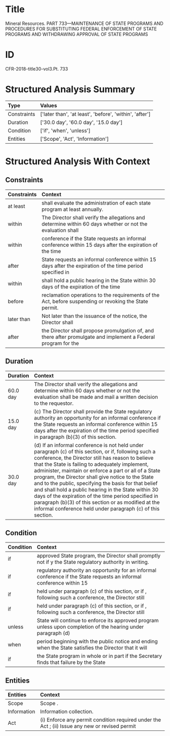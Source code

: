 # Title

 Mineral Resources. PART 733—MAINTENANCE OF STATE PROGRAMS AND PROCEDURES FOR SUBSTITUTING FEDERAL ENFORCEMENT OF STATE PROGRAMS AND WITHDRAWING APPROVAL OF STATE PROGRAMS


# ID

 CFR-2018-title30-vol3.Pt. 733


# Structured Analysis Summary

| Type        | Values                                                  |
|:------------|:--------------------------------------------------------|
| Constraints | ['later than', 'at least', 'before', 'within', 'after'] |
| Duration    | ['30.0 day', '60.0 day', '15.0 day']                    |
| Condition   | ['if', 'when', 'unless']                                |
| Entities    | ['Scope', 'Act', 'Information']                         |


# Structured Analysis With Context

 


## Constraints

| Constraints   | Context                                                                                                        |
|:--------------|:---------------------------------------------------------------------------------------------------------------|
| at least      | shall evaluate the administration of each state program at least  annually.                                    |
| within        | The Director shall verify the allegations and determine  within 60 days whether or not the evaluation shall    |
| within        | conference if the State requests an informal conference within 15 days after the expiration of the time        |
| after         | State requests an informal conference within 15 days after the expiration of the time period specified in      |
| within        | shall hold a public hearing in the State within 30 days of the expiration of the time                          |
| before        | reclamation operations to the requirements of the Act, before  suspending or revoking the State permit.        |
| later than    | Not  later than the issuance of the notice, the Director shall                                                 |
| after         | the Director shall propose promulgation of, and there after promulgate and implement a Federal program for the |


## Duration

| Duration   | Context                                                                                                                                                                                                                                                                                                                                                                                                                                                                                                                                                                                                                 |
|:-----------|:------------------------------------------------------------------------------------------------------------------------------------------------------------------------------------------------------------------------------------------------------------------------------------------------------------------------------------------------------------------------------------------------------------------------------------------------------------------------------------------------------------------------------------------------------------------------------------------------------------------------|
| 60.0 day   | The Director shall verify the allegations and determine within 60 days whether or not the evaluation shall be made and mail a written decision to the requestor.                                                                                                                                                                                                                                                                                                                                                                                                                                                        |
| 15.0 day   | (c) The Director shall provide the State regulatory authority an opportunity for an informal conference if the State requests an informal conference within 15 days after the expiration of the time period specified in paragraph (b)(3) of this section.                                                                                                                                                                                                                                                                                                                                                              |
| 30.0 day   | (d) If an informal conference is not held under paragraph (c) of this section, or if, following such a conference, the Director still has reason to believe that the State is failing to adequately implement, administer, maintain or enforce a part or all of a State program, the Director shall give notice to the State and to the public, specifying the basis for that belief and shall hold a public hearing in the State within 30 days of the expiration of the time period specified in paragraph (b)(3) of this section or as modified at the informal conference held under paragraph (c) of this section. |


## Condition

| Condition   | Context                                                                                                               |
|:------------|:----------------------------------------------------------------------------------------------------------------------|
| if          | approved State program, the Director shall promptly not if y the State regulatory authority in writing.               |
| if          | regulatory authority an opportunity for an informal conference if the State requests an informal conference within 15 |
| if          | held under paragraph (c) of this section, or if , following such a conference, the Director still                     |
| if          | held under paragraph (c) of this section, or if , following such a conference, the Director still                     |
| unless      | State will continue to enforce its approved program unless upon completion of the hearing under paragraph (d)         |
| when        | period beginning with the public notice and ending when the State satisfies the Director that it will                 |
| if          | the State program in whole or in part if the Secretary finds that failure by the State                                |


## Entities

| Entities    | Context                                                                                        |
|:------------|:-----------------------------------------------------------------------------------------------|
| Scope       | Scope .                                                                                        |
| Information | Information  collection.                                                                       |
| Act         | (i) Enforce any permit condition required under the Act ; (ii) Issue any new or revised permit |


